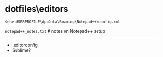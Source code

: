 # dotfiles\editors

`$env:USERPROFILE\AppData\Roaming\Notepad++\config.xml`


`notepad++_notes.txt`  # notes on Notepad++ setup  

---

- .editorconfig
- Sublime?
